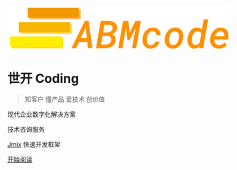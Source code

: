 ![logo](_media/brand_512x100.png ':size=50%')

# 世开 Coding

> 知客户 懂产品 爱技术 创价值

<p class="sk-blue">现代企业数字化解决方案</p>
<p class="sk-blue">技术咨询服务</p>
<p class="sk-blue"><a class="sk-orange" href="https://www.jmix.cn" target="_blank">Jmix</a> 快速开发框架</p>

<!-- [GitHub](https://github.com/jmix-framework/jmix ':class=github-button') -->
[开始阅读](#start-read)

